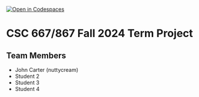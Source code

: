[![Open in Codespaces](https://classroom.github.com/assets/launch-codespace-2972f46106e565e64193e422d61a12cf1da4916b45550586e14ef0a7c637dd04.svg)](https://classroom.github.com/open-in-codespaces?assignment_repo_id=16613009)
# CSC 667/867 Fall 2024 Term Project

## Team Members

- John Carter (nuttycream)
- Student 2
- Student 3
- Student 4
